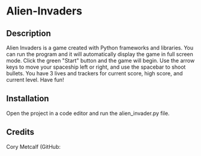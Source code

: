 # Alien-Invaders

## Description

Alien Invaders is a game created with Python frameworks and libraries. You can run the program and it will automatically display the game in full screen mode. Click the green "Start" button and the game will begin. Use the arrow keys to move your spaceship left or right, and use the spacebar to shoot bullets. You have 3 lives and trackers for current score, high score, and current level. Have fun!

## Installation

Open the project in a code editor and run the alien_invader.py file.

## Credits

Cory Metcalf (GitHub: 
